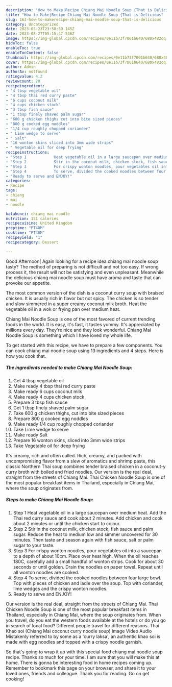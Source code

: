 ```yaml
---
description: "How to Make|Recipe Chiang Mai Noodle Soup {That is Delicious"
title: "How to Make|Recipe Chiang Mai Noodle Soup {That is Delicious"
slug: 163-how-to-makerecipe-chiang-mai-noodle-soup-that-is-delicious
category: Uncategorized
date: 2023-05-23T23:58:59.145Z
date: 2023-08-27T05:15:47.536Z
image: https://img-global.cpcdn.com/recipes/0e11b73f7001b640/680x482cq70/chiang-mai-noodle-soup-recipe-main-photo.jpg
hideToc: false
enableToc: true
enableTocContent: false
thumbnail: https://img-global.cpcdn.com/recipes/0e11b73f7001b640/680x482cq70/chiang-mai-noodle-soup-recipe-main-photo.jpg
cover: https://img-global.cpcdn.com/recipes/0e11b73f7001b640/680x482cq70/chiang-mai-noodle-soup-recipe-main-photo.jpg
author: Admin
authorAv: notfound
ratingvalue: 4.2
reviewcount: 20
recipeingredient:
- "4 tbsp vegetable oil"
- "4 tbsp thai red curry paste"
- "6 cups coconut milk"
- "4 cups chicken stock"
- "3 tbsp fish sauce"
- "1 tbsp finely shaved palm sugar"
- "600 g chicken thighs cut into bite sized pieces"
- "800 g cooked egg noddles"
- "1/4 cup roughly chopped coriander"
- " Lime wedge to serve"
- " Salt"
- "16 wonton skins sliced into 3mm wide strips"
- " Vegetable oil for deep frying"
recipeinstructions:
- "Step 1            Heat vegetable oil in a large saucepan over medium heat. Add the Thai red curry sauce and cook about 2 minutes. Add chicken and cook about 2 minutes or until the chicken start to colour."
- "Step 2            Stir in the coconut milk, chicken stock, fish sauce and palm sugar. Reduce the heat to medium low and simmer uncovered for 30 minutes. Then taste and season again with fish sauce, salt or palm sugar to your taste."
- "Step 3            For crispy wonton noodles, pour vegetables oil into a saucepan to a depth of about 10cm. Place over heat high. When the oil reaches 180C, carefully add a small handful of wonton strips. Cook for about 30 seconds or until golden. Drain the noodles on paper towel. Repeat until all wonton noodles are cooked."
- "Step 4            To serve, divided the cooked noodles between four large bowl. Top with pieces of chicken and ladle over the soup. Top with coriander, lime wedges and the crispy wonton noodles."
- "Ready to serve and ENJOY!"
categories:
- Recipe
tags:
- chiang
- mai
- noodle

katakunci: chiang mai noodle 
nutrition: 151 calories
recipecuisine: United Kingdom
preptime: "PT40M"
cooktime: "PT40M"
recipeyield: "1"
recipecategory: Dessert

---
```



Good Afternoon| Again looking for a recipe idea chiang mai noodle soup tasty? The method of preparing is not difficult and not too easy. If wrong process it, the result will not be satisfying and even unpleasant. Meanwhile the delicious chiang mai noodle soup must have aroma and taste that can provoke our appetite.





The most common version of the dish is a coconut curry soup with braised chicken. It is usually rich in flavor but not spicy. The chicken is so tender and slow simmered in a super creamy coconut milk broth. Heat the vegetable oil in a wok or frying pan over medium heat.

Chiang Mai Noodle Soup is one of the most favored of current trending foods in the world. It is easy, it's fast, it tastes yummy. It's appreciated by millions every day. They're nice and they look wonderful. Chiang Mai Noodle Soup is something which I have loved my whole life.


To get started with this recipe, we have to prepare a few components. You can cook chiang mai noodle soup using 13 ingredients and 4 steps. Here is how you cook that.

<!--inarticleads1-->

##### The ingredients needed to make Chiang Mai Noodle Soup:

1. Get 4 tbsp vegetable oil
1. Make ready 4 tbsp thai red curry paste
1. Make ready 6 cups coconut milk
1. Make ready 4 cups chicken stock
1. Prepare 3 tbsp fish sauce
1. Get 1 tbsp finely shaved palm sugar
1. Take 600 g chicken thighs, cut into bite sized pieces
1. Prepare 800 g cooked egg noddles
1. Make ready 1/4 cup roughly chopped coriander
1. Take  Lime wedge to serve
1. Make ready  Salt
1. Prepare 16 wonton skins, sliced into 3mm wide strips
1. Take  Vegetable oil for deep frying


It&#39;s creamy, rich and often called. Rich, creamy, and packed with uncompromising flavor from a slew of aromatics and shrimp paste, this classic Northern Thai soup combines tender braised chicken in a coconut-y curry broth with boiled and fried noodles. Our version is the real deal, straight from the streets of Chiang Mai. Thai Chicken Noodle Soup is one of the most popular breakfast items in Thailand, especially in Chiang Mai, where the soup originates from. 

<!--inarticleads2-->

##### Steps to make Chiang Mai Noodle Soup:

1. Step 1            Heat vegetable oil in a large saucepan over medium heat. Add the Thai red curry sauce and cook about 2 minutes. Add chicken and cook about 2 minutes or until the chicken start to colour.
1. Step 2            Stir in the coconut milk, chicken stock, fish sauce and palm sugar. Reduce the heat to medium low and simmer uncovered for 30 minutes. Then taste and season again with fish sauce, salt or palm sugar to your taste.
1. Step 3            For crispy wonton noodles, pour vegetables oil into a saucepan to a depth of about 10cm. Place over heat high. When the oil reaches 180C, carefully add a small handful of wonton strips. Cook for about 30 seconds or until golden. Drain the noodles on paper towel. Repeat until all wonton noodles are cooked.
1. Step 4            To serve, divided the cooked noodles between four large bowl. Top with pieces of chicken and ladle over the soup. Top with coriander, lime wedges and the crispy wonton noodles.
1. Ready to serve and ENJOY!

Our version is the real deal, straight from the streets of Chiang Mai. Thai Chicken Noodle Soup is one of the most popular breakfast items in Thailand, especially in Chiang Mai, where the soup originates from. When you travel, do you eat the western foods available at the hotels or do you go in search of local food? Different people travel for different reasons. Thai Khao soi (Chiang Mai coconut curry noodle soup) Image Video Audio Mistakenly referred to by some as a &#39;curry laksa&#39;, an authentic khao soi is made with egg noodles and topped with a crispy noodle garnish. 

So that's going to wrap it up with this special food chiang mai noodle soup recipe. Thanks so much for your time. I am sure that you will make this at home. There is gonna be interesting food in home recipes coming up. Remember to bookmark this page on your browser, and share it to your loved ones, friends and colleague. Thank you for reading. Go on get cooking!
